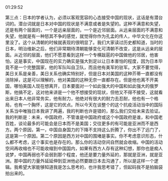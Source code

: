 01:29:52

第三点：日本的学者认为，必须以客观宽容的心态接受中国的现状，这话是有潜台词的。潜台词就是日本对中国的现状是不满意或者是失望的。这种不满意和失望，还是有两个层面的，一个是远亲层面的，一个是近邻层面。从远亲层面的不满意和失望，他就是有一种怒其不争的感觉，就觉得你作为孔孟的传人，中华文化在你这里没了。这个从清朝的时候就表现的很明显了。我们大家读过历史都知道，当时的日本，明治维新之后，他们非常期待清朝能够变化可清朝不改变，这是从远亲的层面。从近邻的层面，他们不愿意看到这样一个专横跋扈的中国做他的邻居，他害怕，这是事实，中国现在的实力确实是强大到足以让日本害怕的程度，因为日本毕竟不是一个完整国家，他的军队叫自卫队，而且他有美军的驻军。大家不要觉得，美日关系是亲善，美日关系也确实特别好，但是日本对美国的这种芥蒂一直都没有消除掉，这是可以理解的，他对美国的这种无奈一直都存在。但是他也离不开美国，哪怕美国人现在想离开，日本要面对一个如此强大的中国和如此强大的俄罗斯，他搞不定，这对他来讲是一个他不想接受的现状，但他又不得不接受，这就看出来日本人他非常务实，他有耐力，他绝对有很大的耐力去忍耐，他也有一个格局，也有一个胸怀，这是它的优点。所以今天在谈整个的这个抗疫活动当中的国际关系当中唯独日本我讲了两遍，我的判断也许是错的，那么我们交给未来去验证。我的判断是：未来，中国政府，不管谁是中国政府或这个中国政府是谁，和中国老百姓，谈论最多的可能会是日本而不是美国；交往更多的有可能是亚洲而不是西方。两个原因，第一，中国自身国力的下降不支持这么折腾了，你出不了远门了，这是第一个原因。第二个原因是西方对中国的围堵是事实。你不考虑意识形态，什么都不考虑，这个事实也是存在的。那么你的活动空间自然就会收缩。中国的活动空间再收缩也不可能收缩到中国国内，如果有西方人存有这种幻想，那你也是痴人说梦，中国再弱也不会弱到那个程度，他还是要力量外延的，那就是亚洲，就是亚洲。那中国的力量外延延伸到亚洲他必然要跟日本去沟通了，所以是这样一个逻辑。我希望大家能够知道我是怎么思考的，也许我思考错了，但起码我不是拍脑袋拍出来的。